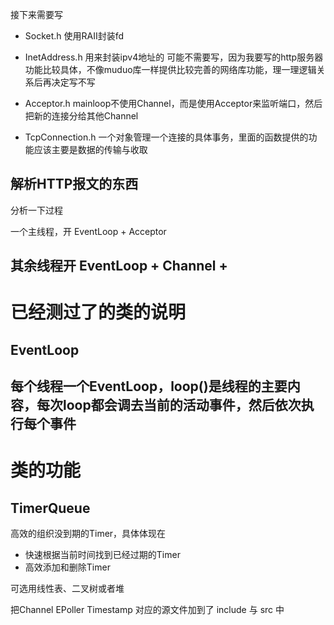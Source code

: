 接下来需要写

* Socket.h
使用RAII封装fd

* InetAddress.h
用来封装ipv4地址的
可能不需要写，因为我要写的http服务器功能比较具体，不像muduo库一样提供比较完善的网络库功能，理一理逻辑关系后再决定写不写

* Acceptor.h
mainloop不使用Channel，而是使用Acceptor来监听端口，然后把新的连接分给其他Channel

* TcpConnection.h
一个对象管理一个连接的具体事务，里面的函数提供的功能应该主要是数据的传输与收取

解析HTTP报文的东西
---
分析一下过程

一个主线程，开
EventLoop + Acceptor

其余线程开
EventLoop + Channel + 
---
# 已经测过了的类的说明
## EventLoop
每个线程一个EventLoop，loop()是线程的主要内容，每次loop都会调去当前的活动事件，然后依次执行每个事件
---
# 类的功能

## TimerQueue
高效的组织没到期的Timer，具体体现在
* 快速根据当前时间找到已经过期的Timer
* 高效添加和删除Timer

可选用线性表、二叉树或者堆

把Channel EPoller Timestamp 对应的源文件加到了 include 与 src 中